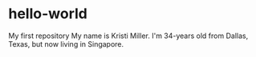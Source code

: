 # hello-world
My first repository
My name is Kristi Miller. I'm 34-years old from Dallas, Texas, but now living in Singapore. 

